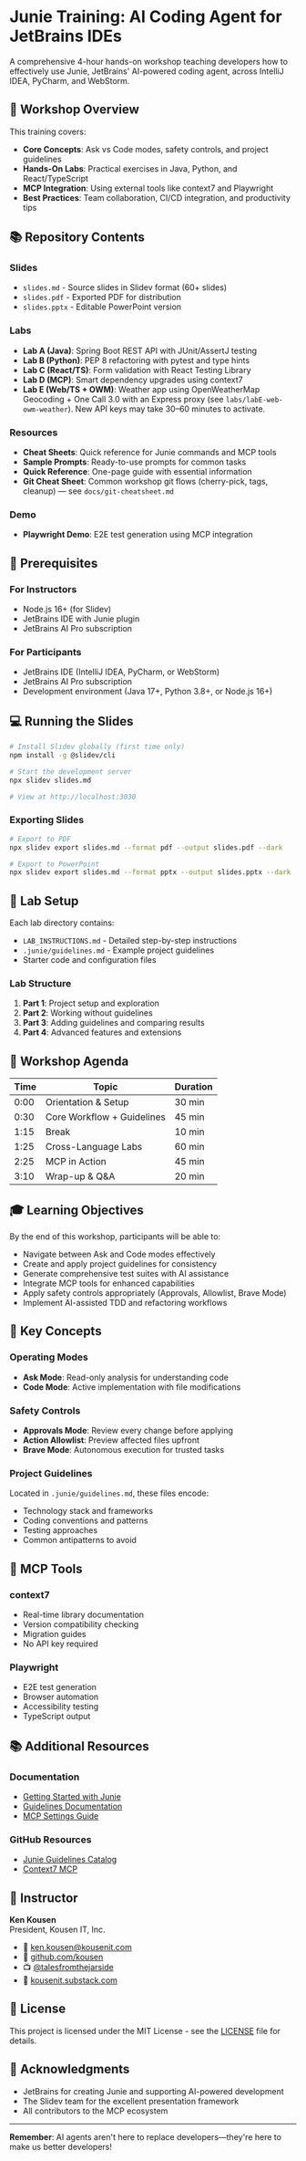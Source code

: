 # Junie Training: AI Coding Agent for JetBrains IDEs

A comprehensive 4-hour hands-on workshop teaching developers how to effectively use Junie, JetBrains' AI-powered coding agent, across IntelliJ IDEA, PyCharm, and WebStorm.

## 🎯 Workshop Overview

This training covers:
- **Core Concepts**: Ask vs Code modes, safety controls, and project guidelines
- **Hands-On Labs**: Practical exercises in Java, Python, and React/TypeScript
- **MCP Integration**: Using external tools like context7 and Playwright
- **Best Practices**: Team collaboration, CI/CD integration, and productivity tips

## 📚 Repository Contents

### Slides
- `slides.md` - Source slides in Slidev format (60+ slides)
- `slides.pdf` - Exported PDF for distribution
- `slides.pptx` - Editable PowerPoint version

### Labs
- **Lab A (Java)**: Spring Boot REST API with JUnit/AssertJ testing
- **Lab B (Python)**: PEP 8 refactoring with pytest and type hints
- **Lab C (React/TS)**: Form validation with React Testing Library
- **Lab D (MCP)**: Smart dependency upgrades using context7
- **Lab E (Web/TS + OWM)**: Weather app using OpenWeatherMap Geocoding + One Call 3.0 with an Express proxy (see `labs/labE-web-owm-weather`). New API keys may take 30–60 minutes to activate.

### Resources
- **Cheat Sheets**: Quick reference for Junie commands and MCP tools
- **Sample Prompts**: Ready-to-use prompts for common tasks
- **Quick Reference**: One-page guide with essential information
- **Git Cheat Sheet**: Common workshop git flows (cherry-pick, tags, cleanup) — see `docs/git-cheatsheet.md`

### Demo
- **Playwright Demo**: E2E test generation using MCP integration

## 🚀 Prerequisites

### For Instructors
- Node.js 16+ (for Slidev)
- JetBrains IDE with Junie plugin
- JetBrains AI Pro subscription

### For Participants
- JetBrains IDE (IntelliJ IDEA, PyCharm, or WebStorm)
- JetBrains AI Pro subscription
- Development environment (Java 17+, Python 3.8+, or Node.js 16+)

## 💻 Running the Slides

```bash
# Install Slidev globally (first time only)
npm install -g @slidev/cli

# Start the development server
npx slidev slides.md

# View at http://localhost:3030
```

### Exporting Slides

```bash
# Export to PDF
npx slidev export slides.md --format pdf --output slides.pdf --dark

# Export to PowerPoint
npx slidev export slides.md --format pptx --output slides.pptx --dark
```

## 🧪 Lab Setup

Each lab directory contains:
- `LAB_INSTRUCTIONS.md` - Detailed step-by-step instructions
- `.junie/guidelines.md` - Example project guidelines
- Starter code and configuration files

### Lab Structure

1. **Part 1**: Project setup and exploration
2. **Part 2**: Working without guidelines
3. **Part 3**: Adding guidelines and comparing results
4. **Part 4**: Advanced features and extensions

## 📖 Workshop Agenda

| Time | Topic | Duration |
|------|-------|----------|
| 0:00 | Orientation & Setup | 30 min |
| 0:30 | Core Workflow + Guidelines | 45 min |
| 1:15 | Break | 10 min |
| 1:25 | Cross-Language Labs | 60 min |
| 2:25 | MCP in Action | 45 min |
| 3:10 | Wrap-up & Q&A | 20 min |

## 🎓 Learning Objectives

By the end of this workshop, participants will be able to:
- Navigate between Ask and Code modes effectively
- Create and apply project guidelines for consistency
- Generate comprehensive test suites with AI assistance
- Integrate MCP tools for enhanced capabilities
- Apply safety controls appropriately (Approvals, Allowlist, Brave Mode)
- Implement AI-assisted TDD and refactoring workflows

## 📝 Key Concepts

### Operating Modes
- **Ask Mode**: Read-only analysis for understanding code
- **Code Mode**: Active implementation with file modifications

### Safety Controls
- **Approvals Mode**: Review every change before applying
- **Action Allowlist**: Preview affected files upfront
- **Brave Mode**: Autonomous execution for trusted tasks

### Project Guidelines
Located in `.junie/guidelines.md`, these files encode:
- Technology stack and frameworks
- Coding conventions and patterns
- Testing approaches
- Common antipatterns to avoid

## 🔧 MCP Tools

### context7
- Real-time library documentation
- Version compatibility checking
- Migration guides
- No API key required

### Playwright
- E2E test generation
- Browser automation
- Accessibility testing
- TypeScript output

## 📚 Additional Resources

### Documentation
- [Getting Started with Junie](https://www.jetbrains.com/help/junie/get-started-with-junie.html)
- [Guidelines Documentation](https://www.jetbrains.com/help/junie/customize-guidelines.html)
- [MCP Settings Guide](https://www.jetbrains.com/help/junie/mcp-settings.html)

### GitHub Resources
- [Junie Guidelines Catalog](https://github.com/JetBrains/junie-guidelines)
- [Context7 MCP](https://github.com/upstash/context7)

## 👤 Instructor

**Ken Kousen**  
President, Kousen IT, Inc.

- 📧 ken.kousen@kousenit.com
- 🐙 [github.com/kousen](https://github.com/kousen)
- 📺 [@talesfromthejarside](https://youtube.com/@talesfromthejarside)
- 📝 [kousenit.substack.com](https://kousenit.substack.com)

## 📄 License

This project is licensed under the MIT License - see the [LICENSE](LICENSE) file for details.

## 🙏 Acknowledgments

- JetBrains for creating Junie and supporting AI-powered development
- The Slidev team for the excellent presentation framework
- All contributors to the MCP ecosystem

---

**Remember**: AI agents aren't here to replace developers—they're here to make us better developers!
